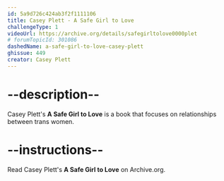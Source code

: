```yaml
---
id: 5a9d726c424ab3f2f1111106
title: Casey Plett - A Safe Girl to Love
challengeType: 1
videoUrl: https://archive.org/details/safegirltolove0000plet
# forumTopicId: 301086
dashedName: a-safe-girl-to-love-casey-plett
ghissue: 449
creator: Casey Plett
---
```


# --description--

Casey Plett's __A Safe Girl to Love__ is a book that focuses on relationships between trans women.

# --instructions--

Read Casey Plett's __A Safe Girl to Love__ on Archive.org. 